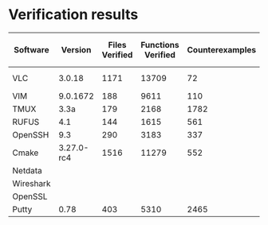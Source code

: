 # Verification results

| Software  | Version | Files Verified | Functions Verified | Counterexamples | Overall time | Peak Memory Usage |
|-----------|---------|----------------|--------------------|-----------------|--------------|-------------------|
| VLC       |  3.0.18 | 1171           | 13709              | 72                |   1033.79s         |  20.09 MB          |
| VIM       |  9.0.1672    | 188       |  9611              | 110               |  554.56s            | 39.83MB                  | 
| TMUX      |  3.3a   | 179            | 2168               | 1782              |  52218.45s       | 43.12MB            |
| RUFUS     |  4.1    | 144            | 1615               | 561               |  283.95s            | 6.06MB           |
| OpenSSH   |  9.3       |  290          |  3183            | 337                |  873.27s            | 42.58MB                  |
| Cmake     |  3.27.0-rc4 |  1516  |   11279                | 552               |   934.21s           | 37.07MB                  |
| Netdata   |         |                |                    |                 |              |                   |
| Wireshark |         |                |                    |                 |              |                   |
| OpenSSL   |         |                |                    |                 |              |                   |
| Putty     | 0.78    | 403            | 5310               | 2465            | 66210.32s    | 58.54MB           |
